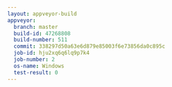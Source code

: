 ```yaml
---
layout: appveyor-build
appveyor:
  branch: master
  build-id: 47268808
  build-number: 511
  commit: 338297d50a63e6d879e85003f6e73856da0c895c
  job-id: hju2xq6q6lq9p7k4
  job-number: 2
  os-name: Windows
  test-result: 0
---
```

